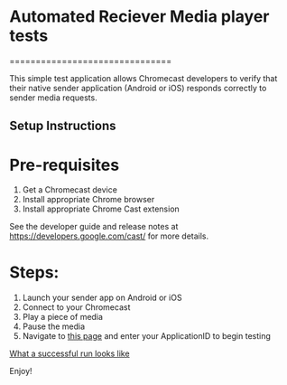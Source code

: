 # Automated Reciever Media player tests
===============================

This simple test application allows Chromecast developers to verify that their native sender application (Android or iOS) responds correctly to sender media requests.

## Setup Instructions

# Pre-requisites
1. Get a Chromecast device
2. Install appropriate Chrome browser
3. Install appropriate Chrome Cast extension

See the developer guide and release notes at https://developers.google.com/cast/ for more details.
 
# Steps:
1. Launch your sender app on Android or iOS
2. Connect to your Chromecast
3. Play a piece of media
4. Pause the media
5. Navigate to [this page](http://jrgrafton.github.io/chromecast-reciever-tests/) and enter your ApplicationID to begin testing

[What a successful run looks like](https://www.youtube.com/watch?v=37_TncJ-AzI&feature=youtu.be)

Enjoy!